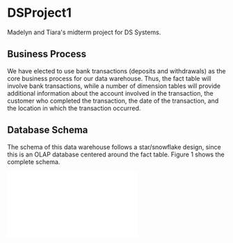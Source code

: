 # DSProject1
Madelyn and Tiara's midterm project for DS Systems.

## Business Process

We have elected to use bank transactions (deposits and withdrawals) as the core business process for our data warehouse. Thus, the fact table will involve bank transactions, while a number of dimension tables will provide additional information about the account involved in the transaction, the customer who completed the transaction, the date of the transaction, and the location in which the transaction occurred.

## Database Schema

The schema of this data warehouse follows a star/snowflake design, since this is an OLAP database centered around the fact table. Figure 1 shows the complete schema.

![The schema for the database](/schema.pdf "Figure 1. Data Warehouse Schema")
